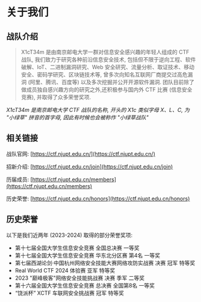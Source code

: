 # 关于我们

## 战队介绍

> X1cT34m 是由南京邮电大学一群对信息安全感兴趣的年轻人组成的 CTF 战队, 我们致力于研究各种前沿信息安全技术, 包括但不限于逆向工程、软件破解、IoT、二进制漏洞研究、Web 安全研究、流量分析、取证技术、移动安全、密码学研究、区块链技术等, 曾多次向知名互联网厂商提交过高危漏洞 (阿里、腾讯、百度等) 以及多次挖掘并公开开源软件漏洞. 团队目前除了做成员独自感兴趣方向的研究之外,还积极参与国内外 CTF 比赛 (信息安全竞赛), 并取得了众多荣誉奖项.

*X1cT34m 是南京邮电大学 CTF 战队的名称, 开头的 X1c 类似字母 X、L、C,  为 "小绿草" 拼音的首字母, 因此有时候也会被称作 "小绿草战队"*

## 相关链接

战队官网: [https://ctf.njupt.edu.cn/](https://ctf.njupt.edu.cn/)

招新介绍: [https://ctf.njupt.edu.cn/join](https://ctf.njupt.edu.cn/join)

历届成员: [https://ctf.njupt.edu.cn/members](https://ctf.njupt.edu.cn/members)

历史荣誉: [https://ctf.njupt.edu.cn/honors](https://ctf.njupt.edu.cn/honors)

## 历史荣誉

以下是我们近两年 (2023-2024) 取得的部分荣誉奖项:

- 第十七届全国大学生信息安全竞赛 全国总决赛 一等奖
- 第十七届全国大学生信息安全竞赛 华东北分区赛 第4名 一等奖
- 第七届西湖论剑·中国杭州网络安全技能大赛网络攻防实战赛 决赛 冠军 特等奖
- Real World CTF 2024 体验赛 亚军 特等奖
- 2023 "巅峰极客"网络安全技能挑战赛 决赛 季军 二等奖
- 第十六届全国大学生信息安全竞赛 总决赛 全国第8名 一等奖
- “饶派杯” XCTF 车联网安全挑战赛 冠军 特等奖